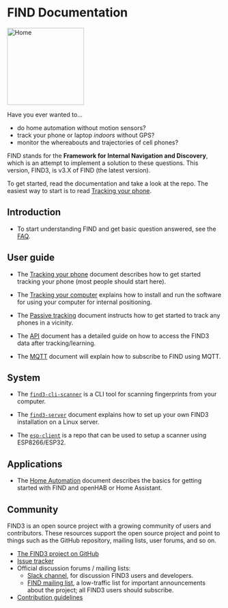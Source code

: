 # FIND Documentation

<img src="/images/find_logo.png" width="180px" alt="Home"/>

Have you ever wanted to...

- do home automation without motion sensors?
- track your phone or laptop *indoors* without GPS?
- monitor the whereabouts and trajectories of cell phones?

FIND stands for the **Framework for Internal Navigation and Discovery**, which is an attempt to implement a solution to these questions. This version, FIND3, is v3.X of FIND (the latest version).

To get started, read the documentation and take a look at the repo. The easiest way to start is to read [Tracking your phone](/doc/tracking_your_phone.md).

## Introduction

- To start understanding FIND and get basic question answered, see the [FAQ](/doc/faq.md).

## User guide

- The [Tracking your phone](/doc/tracking_your_phone.md) document describes how to get started tracking your phone (most people should start here).

- The [Tracking your computer](/doc/tracking_your_computer.md) explains how to install and run the software for using your computer for internal positioning.

- The [Passive tracking](/doc/passive_tracking.md) document instructs how to get started to track any phones in a vicinity.

- The [API](/doc/api.md) document has a detailed guide on how to access the FIND3 data after tracking/learning.

- The [MQTT](/doc/mqtt.md) document will explain how to subscribe to FIND using MQTT.


## System

- The [`find3-cli-scanner`](/doc/cli-scanner.md) is a CLI tool for scanning fingerprints from your computer.

- The [`find3-server`](/doc/server_setup.md) document explains how
  to set up your own FIND3 installation on a Linux server.

- The [`esp-client`](https://github.com/DatanoiseTV/esp-find3-client) is a repo that can be used to setup a scanner using ESP8266/ESP32.

## Applications

- The [Home Automation](/doc/automation.md) document describes the basics for getting started with FIND and openHAB or Home Assistant.


## Community

FIND3 is an open source project with a growing community
of users and contributors.
These resources support the open source project and
point to things such as the GitHub repository,
mailing lists, user forums, and so on.

- [The FIND3 project on GitHub](https://github.com/schollz/find3)
- [Issue tracker](https://github.com/msantamariaglobant/find3/issues)
- Official discussion forums / mailing lists:
  - [Slack channel](https://join.slack.com/t/find3/shared_invite/enQtMzU4MjY0NjE1NjU0LWRkY2JhNWFkM2U3Y2JhY2RlZTQ5ZTdmZTQ2M2UzMjI2MGVmMjZlOWQyZmU3MzM5YzIzOTM0YmYzYmQ3NTQzNjQ),
    for discussion FIND3 users and developers.
  - [FIND mailing list](http://eepurl.com/bhfFI1),
    a low-traffic list for important announcements about the project;
    all FIND3 users should subscribe.
- [Contribution guidelines](https://github.com/msantamariaglobant/find3/blob/master/CONTRIBUTING.md)


